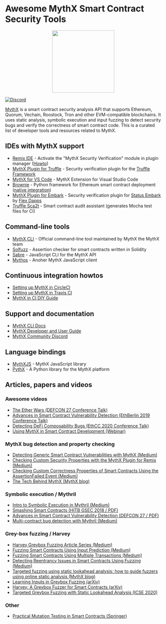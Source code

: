 # Awesome MythX Smart Contract Security Tools

<p align="center">
	<img src="mythx_powered.png" height="200px"/>
</p>

[![Discord](https://img.shields.io/discord/481002907366588416.svg)](https://discord.gg/E3YrVtG)

[MythX](https://mythx.io) is a smart contract security analysis API that supports Ethereum, Quorum, Vechain, Roostock, Tron and other EVM-compatible blockchains. It uses static analysis, symbolic execution and input fuzzing to detect security bugs and verify the correctness of smart contract code. This is a curated list of developer tools and resources related to MythX.

## IDEs with MythX support

- [Remix IDE](https://remix.ethereum.org/) - Activate the "MythX Security Verification" module in plugin manager ([Howto](https://docs.mythx.io/en/latest/tools/remix/index.html))
- [MythX Plugin for Truffle](https://github.com/ConsenSys/truffle-security) - Security verification plugin for the [Truffle Framework](https://truffleframework.com)
- [MythX for VS Code](https://marketplace.visualstudio.com/items?itemName=MythX.mythxvsc) - MythX Extension for Visual Studio Code
- [Brownie](https://github.com/iamdefinitelyahuman/brownie) - Python framework for Ethereum smart contract deployment ([native integration](https://eth-brownie.readthedocs.io/en/latest/tests-security-analysis.html))
- [MythX Plugin for Embark](https://github.com/flex-dapps/embark-mythx) -  Security verification plugin for [Status Embark](https://embark.status.im) by [Flex Dapps](https://flexdapps.com)
- [Truffle Sca2t](https://github.com/tagomaru/truffle-sca2t) - Smart contract audit assistant (generates Mocha test files for CI)

## Command-line tools

- [MythX CLI](https://github.com/dmuhs/mythx-cli) -  Official command-line tool maintained by MythX the MythX team
- [Solfuzz](https://github.com/b-mueller/solfuzz) - Assertion checker for smart contracts written in Solidity
- [Sabre](https://github.com/b-mueller/sabre) - JavaScript CLI for the MythX API
- [Mythos](https://github.com/cleanunicorn/mythos) - Anoher MythX JavaScript client

## Continuous integration howtos

- [Setting up MythX in CircleCI](https://blog.mythx.io/howto/mythx-and-continuous-integration-part-1-circleci/)
- [Setting up MythX in Travis CI](https://blog.mythx.io/howto/mythx-and-continuous-integration-part-1-circleci/)
- [MythX in CI DIY Guide](https://blog.mythx.io/howto/part-3-mythx-heart-continuous-integration-diy/)

## Support and documentation

- [MythX CLI Docs](https://mythx-cli.readthedocs.io/en/latest/)
- [MythX Developer and User Guide](https://docs.mythx.io/en/latest/)
- [MythX Community Discord](https://discord.gg/kktn8Wt)

## Language bindings

- [MythXJS](https://github.com/ConsenSys/mythxjs)  - MythX JavaScript library
- [PythX](https://github.com/dmuhs/PythX) - A Python library for the MythX platform

## Articles, papers and videos

### Awesome videos

- [The Ether Wars (DEFCON 27 Conference Talk)](https://www.youtube.com/watch?v=Qd9ubry-c_M)
- [Advances in Smart Contract Vulnerability Detection (EthBerlin 2019 Conference Talk)](https://www.youtube.com/watch?v=6mtO9GfS91Q)
- [Detecting DeFi Composability Bugs (EthCC 2020 Conference Talk)](https://www.youtube.com/watch?v=WtE_goJ2n7Y&feature=youtu.be&t=155)
- [Using MythX in Smart Contract Development (Webinar)](https://www.youtube.com/watch?v=j43w42r7_wk)

### MythX bug detection and property checking

- [Detecting Generic Smart Contract Vulnerabilities with MythX (Medium)](https://medium.com/consensys-diligence/detecting-the-top-4-critical-smart-contract-vulnerabilities-with-mythx-9c568d7db7a6)
- [Checking Custom Security Properties with the MythX Plugin for Remix (Medium)](https://medium.com/coinmonks/advanced-smart-contract-security-verification-in-remix-9630b43695e5)
- [Checking Custom Correctness Properties of Smart Contracts Using the AssertionFailed Event (Medium)](https://medium.com/consensys-diligence/checking-custom-correctness-properties-of-smart-contracts-using-mythx-25cbac5d7852)
- [The Tech Behind MythX (MythX blog)](https://blog.mythx.io/features/mythx-tech-behind-the-scenes-of-smart-contract-analysis/)

### Symbolic execution / Mythril

- [Intro to Symbolic Execution in Mythril (Medium)](https://medium.com/@joran.honig/introduction-to-mythril-classic-and-symbolic-execution-ef59339f259b)
- [Smashing Smart Contracts (HITB GSEC 2018 / PDF)](https://conference.hitb.org/hitbsecconf2018ams/materials/D1T2%20-%20Bernhard%20Mueller%20-%20Smashing%20Ethereum%20Smart%20Contracts%20for%20Fun%20and%20ACTUAL%20Profit.pdf)
- [Advances in Smart Contract Vulnerability Detection (DEFCON 27 / PDF)](https://github.com/b-mueller/smashing-smart-contracts/blob/master/DEFCON27-EVM-Smart-Contracts-Mueller-Luca.pdf)
- [Multi-contract bug detection with Mythril (Medium)](https://blog.mythx.io/misc/easy-multi-contract-security-analysis-using-mythril/)

### Grey-box fuzzing / Harvey

- [Harvey Greybox Fuzzing Article Series (Medium)](https://medium.com/consensys-diligence/finding-vulnerabilities-in-smart-contracts-175c56affe2)
- [Fuzzing Smart Contracts Using Input Prediction (Medium)](https://medium.com/consensys-diligence/fuzzing-smart-contracts-using-input-prediction-29b30ba8055c)
- [Fuzzing Smart Contracts Using Multiple Transactions (Medium)](https://medium.com/consensys-diligence/fuzzing-smart-contracts-using-multiple-transactions-51471e4b3c69)
- [Detecting Reentrancy Issues in Smart Contracts Using Fuzzing (Medium)](https://medium.com/consensys-diligence/detecting-reentrancy-issues-in-smart-contracts-using-fuzzing-e81474ba3a2e)
- [Targeted fuzzing using static lookahead analysis: how to guide fuzzers using online static analysis (MythX blog)](https://blog.mythx.io/misc/targeted-fuzzing-using-static-lookahead-analysis-how-to-guide-fuzzers-using-online-static-analysis/)
- [Learning Inputs in Greybox Fuzzing (arXiv)](https://arxiv.org/pdf/1807.07875.pdf)
- [Harvey: A Greybox Fuzzer for Smart Contracts (arXiv)](https://arxiv.org/pdf/1905.06944.pdf)
- [Targeted Greybox Fuzzing with Static Lookahead Analysis (ICSE 2020)](https://mariachris.github.io/Pubs/ICSE-2020.pdf)

### Other
 
- [Practical Mutation Testing in Smart Contracts (Springer)](https://link.springer.com/chapter/10.1007%2F978-3-030-31500-9_19)
